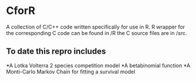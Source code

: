 CforR
=====

A collection of C/C++ code written specifically for use in R.
R wrapper for the corresponding C code can be found in /R 
the C source files are in /src.

To date this repro includes
---------------------------

*A Lotka Volterra 2 species competition model
*A betabinomial function
*A Monti-Carlo Markov Chain for fitting a survival model

